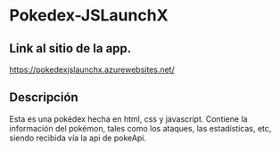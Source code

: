 # Pokedex-JSLaunchX

## Link al sitio de la app.

https://pokedexjslaunchx.azurewebsites.net/

## Descripción
Esta es una pokédex hecha en html, css y javascript. Contiene la información del pokémon, tales como los ataques, las estadísticas, etc, siendo recibida vía la api de pokeApi.
